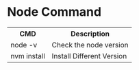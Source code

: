 # Node Command

<table>
  <tr>
    <th>CMD</th>
    <th>Description</th>
  </tr>
  <tr>
    <td>node -v</td>
    <td>Check the node version</td>
  </tr>
  <tr>
    <td>nvm install <version></td>
    <td>Install Different Version</td>
  </tr>
</table>

